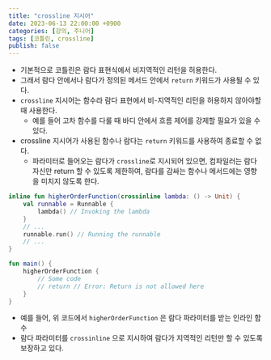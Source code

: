 ```yaml
---
title: "crossline 지시어"
date: 2023-06-13 22:00:00 +0900
categories: [강의, 주니어]
tags: [코틀린, crossline]
publish: false
---
```


- 기본적으로 코틀린은 람다 표현식에서 비지역적인 리턴을 허용한다. 
- 그래서 람다 안에서나 람다가 정의된 메서드 안에서 `return` 키워드가 사용될 수 있다. 
- `crossline` 지시어는 함수라 람다 표현에서 비-지역적인 리턴을 허용하지 않아야할 때 사용한다.
    - 예를 들어 고차 함수를 다룰 때 바디 안에서 흐름 제어를 강제할 필요가 있을 수 있다.
- crossline 지시어가 사용된 함수나 람다는 `return` 키워드를 사용하여 종료할 수 없다. 
    - 파라미터로 들어오는 람다가 `crossline`로 지시되어 있으면, 컴파일러는 람다 자신만 return 할 수 있도록 제한하여, 람다를 감싸는 함수나 메서드에는 영향을 미치지 않도록 한다. 

```kotlin
inline fun higherOrderFunction(crossinline lambda: () -> Unit) {
    val runnable = Runnable {
        lambda() // Invoking the lambda
    }
    // ...
    runnable.run() // Running the runnable
    // ...
}

fun main() {
    higherOrderFunction {
        // Some code
        // return // Error: Return is not allowed here
    }
}

```

- 예를 들어, 위 코드에서 `higherOrderFunction` 은 람다 파라미터를 받는 인라인 함수
- 람다 파라미터를 `crossinline` 으로 지시하여 람다가 지역적인 리턴만 할 수 있도록 보장하고 있다.